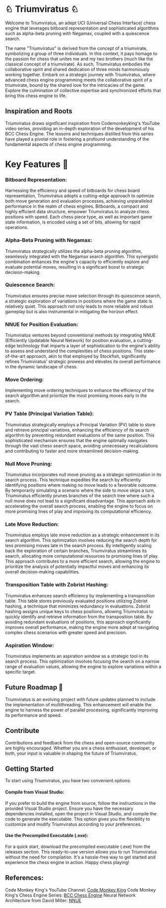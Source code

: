 # ♘ Triumviratus ♘
Welcome to Triumviratus, an adept UCI (Universal Chess Interface) chess engine that leverages bitboard representation and sophisticated algorithms such as alpha-beta pruning with Negamax, coupled with a quiescence search.

The name "Triumviratus" is derived from the concept of a triumvirate, symbolizing a group of three individuals. In this context, it pays homage to the passion for chess that unites me and my two brothers (much like the classical concept of a triumvirate). As such, Triumviratus embodies the collaborative spirit and shared dedication of three minds harmoniously working together.
Embark on a strategic journey with Triumviratus, where advanced chess engine programming meets the collaborative spirit of a triumvirate, bound by the shared love for the intricacies of the game. Explore the culmination of collective expertise and synchronized efforts that bring this chess engine to life.

## Inspiration and Roots
Triumviratus draws significant inspiration from Codemonkeyking's YouTube video series, providing an in-depth exploration of the development of his BCC Chess Engine. The lessons and techniques distilled from this series have played a pivotal role in fostering a profound understanding of the fundamental aspects of chess engine programming.

# Key Features 🔑
### Bitboard Representation:
Harnessing the efficiency and speed of bitboards for chess board representation, Triumviratus adopts a cutting-edge approach to optimize both move generation and evaluation processes, achieving unparalleled performance in the realm of chess engines.
Bitboards, a compact and highly efficient data structure, empower Triumviratus to analyze chess positions with speed. Each chess piece type, as well as important game state information, is encoded using a set of bits, allowing for rapid operations. 

### Alpha-Beta Pruning with Negamax:
Triumviratus strategically utilizes the alpha-beta pruning algorithm, seamlessly integrated with the Negamax search algorithm. This synergistic combination enhances the engine's capacity to efficiently explore and evaluate potential moves, resulting in a significant boost to strategic decision-making.

### Quiescence Search:
Triumviratus ensures precise move selection through its quiescence search, a strategic exploration of variations in positions where the game state is relatively quiet. This approach not only leads to more reliable and robust gameplay but is also instrumental in mitigating the horizon effect.

### NNUE for Position Evaluation:
Triumviratus ventures beyond conventional methods by integrating NNUE (Efficiently Updatable Neural Network) for position evaluation, a cutting-edge technology that imparts a layer of sophistication to the engine's ability to assess and understand the complexities of chess positions. This state-of-the-art approach, akin to that employed by Stockfish, significantly refines Triumviratus' strategic prowess and elevates its overall performance in the dynamic landscape of chess.

### Move Ordering:
Implementing move ordering techniques to enhance the efficiency of the search algorithm and prioritize the most promising moves early in the search.

### PV Table (Principal Variation Table):
Triumviratus strategically employs a Principal Variation (PV) table to store and retrieve principal variations, enhancing the efficiency of its search algorithm by preventing redundant evaluations of the same position. This sophisticated mechanism ensures that the engine optimally navigates through the vast chess search space, avoiding unnecessary recalculations and contributing to faster and more streamlined decision-making.

### Null Move Pruning:
Triumviratus incorporates null move pruning as a strategic optimization in its search process. This technique expedites the search by efficiently identifying positions where making no move leads to a favorable outcome. By temporarily simulating a scenario where the side to move skips a turn, Triumviratus efficiently prunes branches of the search tree where such a null move does not lead to a significant disadvantage. This approach aids in accelerating the overall search process, enabling the engine to focus on more promising lines of play and improving its computational efficiency.

### Late Move Reduction:
Triumviratus employs late move reduction as a strategic enhancement in its search algorithm. This optimization involves reducing the search depth for less promising moves late in the search process. By intelligently scaling back the exploration of certain branches, Triumviratus streamlines its search, allocating more computational resources to promising lines of play. This approach contributes to a more efficient search, allowing the engine to prioritize the analysis of potentially impactful moves and enhancing its overall decision-making capabilities.

### Transposition Table with Zobrist Hashing:
Triumviratus enhances search efficiency by implementing a transposition table. This table stores previously evaluated positions utilizing Zobrist hashing, a technique that minimizes redundancy in evaluations. Zobrist hashing assigns unique keys to chess positions, allowing Triumviratus to quickly identify and retrieve information from the transposition table. By avoiding redundant evaluations of positions, this approach significantly improves overall performance, making the engine more adept at navigating complex chess scenarios with greater speed and precision.

### Aspiration Window:
Triumviratus implements an aspiration window as a strategic tool in its search process. This optimization involves focusing the search on a narrow range of evaluation values, allowing the engine to explore variations within a specific target.

## Future Roadmap 🚀
Triumviratus is an evolving project with future updates planned to include the implementation of multithreading. This enhancement will enable the engine to harness the power of parallel processing, significantly improving its performance and speed.

## Contribute
Contributions and feedback from the chess and open-source community are highly encouraged. Whether you are a chess enthusiast, developer, or both, your input is valuable in shaping the future of Triumviratus.

## Getting Started
To start using Triumviratus, you have two convenient options:

#### Compile from Visual Studio:
If you prefer to build the engine from source, follow the instructions in the provided Visual Studio project. Ensure you have the necessary dependencies installed, open the project in Visual Studio, and compile the code to generate the executable. This option gives you the flexibility to customize and modify Triumviratus according to your preferences.

#### Use the Precompiled Executable (.exe):
For a quick start, download the precompiled executable (.exe) from the releases section. This ready-to-use version allows you to run Triumviratus without the need for compilation. It's a hassle-free way to get started and experience the chess engine in action. Happy chess playing!

## References:

Code Monkey King's YouTube Channel: [Code Monkey King](https://www.youtube.com/channel/UClA-jNuyJKqN-xCm7KPG_XA)
Code Monkey King's Chess Engine Series: [BCC Chess Engine](https://www.youtube.com/channel/UCB9-prLkPwgvlKKqDgXhsMQ)
Neural Network Architecture from David Miller: [NNUE](http://www.millermattson.com/dave/)




